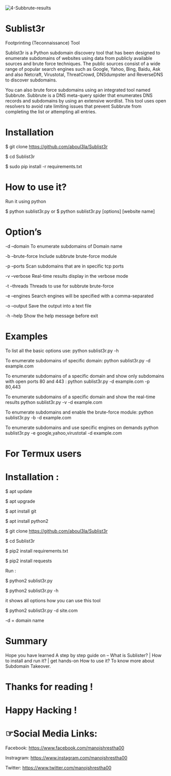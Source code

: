 ![4-Subbrute-results](https://user-images.githubusercontent.com/106522935/177383529-28d72bcb-c0b7-4812-ab27-49a93ec5fad4.png)


# Sublist3r

Footprinting (Teconnaissance) Tool

Sublist3r is a Python subdomain discovery tool that has been designed to enumerate subdomains of websites using data from publicly available sources and brute force techniques. The public sources consist of a wide range of popular search engines such as Google, Yahoo, Bing, Baidu, Ask and also Netcraft, Virustotal, ThreatCrowd, DNSdumpster and ReverseDNS to discover subdomains.

You can also brute force subdomains using an integrated tool named Subbrute. Subbrute is a DNS meta-query spider that enumerates DNS records and subdomains by using an extensive wordlist. This tool uses open resolvers to avoid rate limiting issues that prevent Subbrute from completing the list or attempting all entries.

# Installation

$ git clone https://github.com/aboul3la/Sublist3r

$ cd Sublist3r

$ sudo pip install -r requirements.txt

# How to use it?

Run it using python

$ python sublist3r.py
or
$ python sublist3r.py  [options] [website name]

# Option’s

-d –domain To enumerate subdomains of Domain name

-b –brute-force Include subbrute brute-force module

-p –ports Scan subdomains that are in specific tcp ports

-v –verbose Real-time results display in the verbose mode

-t –threads Threads to use for subbrute brute-force

-e –engines Search engines will be specified with a comma-separated

-o –output Save the output into a text file

-h –help Show the help message before exit

# Examples

To list all the basic options use:
python sublist3r.py -h

To enumerate subdomains of specific domain:
python sublist3r.py -d example.com

To enumerate subdomains of a specific domain and show only subdomains with open ports 80 and 443 :
python sublist3r.py -d example.com -p 80,443

To enumerate subdomains of a specific domain and show the real-time results
python sublist3r.py -v -d example.com

To enumerate subdomains and enable the brute-force module:
python sublist3r.py -b -d example.com

To enumerate subdomains and use specific engines on demands
python sublist3r.py -e google,yahoo,virustotal -d example.com

# For Termux users

# Installation :

$ apt update

$ apt upgrade

$ apt install git

$ apt install python2

$ git clone https://github.com/aboul3la/Sublist3r

$ cd Sublist3r

$ pip2 install requirements.txt

$ pip2 install requests

Run :

$ python2 sublist3r.py

$ python2 sublist3r.py -h

it shows all options how you can use this tool

$ python2 sublist3r.py -d site.com

-d = domain name

# Summary

Hope you have learned A step by step guide on – What is Sublister? | How to install and run it? | get hands-on How to use it? To know more about Subdomain Takeover.

# Thanks for reading !

# Happy Hacking !

# ☞Social Media Links:
Facebook: https://www.facebook.com/manojshrestha00

Instragram: https://www.instagram.com/manojshrestha00

Twitter: https://www.twitter.com/manojshrestha00
